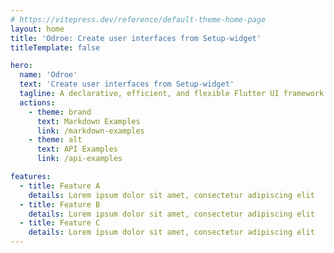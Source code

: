 ```yaml
---
# https://vitepress.dev/reference/default-theme-home-page
layout: home
title: 'Odroe: Create user interfaces from Setup-widget'
titleTemplate: false

hero:
  name: 'Odroe'
  text: 'Create user interfaces from Setup-widget'
  tagline: A declarative, efficient, and flexible Flutter UI framework for building user interfaces.
  actions:
    - theme: brand
      text: Markdown Examples
      link: /markdown-examples
    - theme: alt
      text: API Examples
      link: /api-examples

features:
  - title: Feature A
    details: Lorem ipsum dolor sit amet, consectetur adipiscing elit
  - title: Feature B
    details: Lorem ipsum dolor sit amet, consectetur adipiscing elit
  - title: Feature C
    details: Lorem ipsum dolor sit amet, consectetur adipiscing elit
---
```

